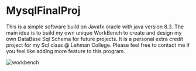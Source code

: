 # MysqlFinalProj
This is a simple software build on Javafx oracle with java version 8.3.
The main idea is to build my own unique WorkBench to create and design my own DataBase Sql Schema for future projects.
It is a personal extra credit project for my Sql class @ Lehman College. Please feel free to contact me if you feel like adding more feature to this program.


![workbench](https://user-images.githubusercontent.com/1584604/39982612-eaec3346-5722-11e8-8788-08162003e802.png)

